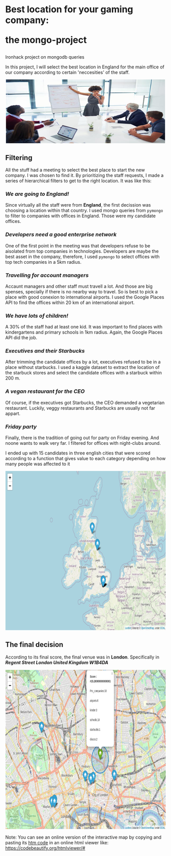 # Best location for your gaming company: <p>the mongo-project</p>

Ironhack project on mongodb queries

In this project, I will select the best location in England for the main office of our company according to certain 'neccesities' of the staff.
<p align="center">
<img src="./INPUT/Meeting_pic.jpg" alt="The meeting" title="The meeting" width="500" height="200" />
</p>

## **Filtering**
All the stuff had a meeting to select the best place to start the new company. I was chosen to find it. By prioritizing the staff requests, I made a series of hierarchical filters to get to the right location. It was like this:
###  ***We are going to England!***
Since virtually all the staff were from **England**, the first decission was choosing a location within that country. I used mongo queries from `pymongo` to filter to companies with offices in England. Those were my candidate offices.
### ***Developers need a good enterprise network*** 
One of the first point in the meeting was that developers refuse to be aisolated from top companies in technologies. Developers are maybe the best asset in the company, therefore, I used `pymongo` to select offices with top tech companies in a 5km radius. 
### ***Travelling for account managers***
Accaunt managers and other staff must travell a lot. And those are big spenses, specially if there is no nearby way to travel. So is best to pick a place with good conexion to international airports. I used the Google Places API to find the offices within 20 km of an international airport.
### ***We have lots of children!***
A 30% of the staff had at least one kid. It was important to find places with kindergartens and primary schools in 1km radius. Again, the Google Places API did the job. 
### ***Executives and their Starbucks***
After trimming the candidate offices by a lot, executives refused to be in a place without starbucks. I used a kaggle dataset to extract the location of the starbuck stores and select the candidate offices with a starbuck within 200 m. 
### ***A vegan restaurant for the CEO*** 
Of course, if the executives got Starbucks, the CEO demanded a vegetarian restaurant. Luckily, veggy restaurants and Starbucks are usually not far appart.
### ***Friday party***
Finally, there is the tradition of going out for party on Friday evening. And noone wants to walk very far. I filtered for offices with night-clubs around. 
<p>I ended up with 15 candidates in three english cities that were scored according to a function that gives value to each category depending on how many people was affected to it</p>

<img src="./OUTPUT/Map_general.png" alt="The candidates" title="The candidates" width="2000" height="500"/>

## **The final decision**
According to its final score, the final venue was in **London**.
Specifically in ***Regent Street London United Kingdom W1B4DA***

<img src="./OUTPUT/Map_detail.png" alt="The one" title="The one" width="2000" height="500"/>

Note: You can see an online version of the interactive map by copying and pasting its [htm code](/OUTPUT/html_map.html) in an online html viewer like: 
https://codebeautify.org/htmlviewer/#
